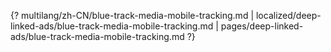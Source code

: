 {? multilang/zh-CN/blue-track-media-mobile-tracking.md | localized/deep-linked-ads/blue-track-media-mobile-tracking.md | pages/deep-linked-ads/blue-track-media-mobile-tracking.md ?}
